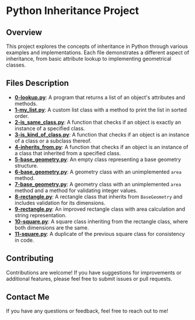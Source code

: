 # Python Inheritance Project

## Overview
This project explores the concepts of inheritance in Python through various examples and implementations. Each file demonstrates a different aspect of inheritance, from basic attribute lookup to implementing geometrical classes.

## Files Description
- **[0-lookup.py](./0-lookup.py)**: A program that returns a list of an object's attributes and methods.
- **[1-my_list.py](./1-my_list.py)**: A custom list class with a method to print the list in sorted order.
- **[2-is_same_class.py](./2-is_same_class.py)**: A function that checks if an object is exactly an instance of a specified class.
- **[3-is_kind_of_class.py](./3-is_kind_of_class.py)**: A function that checks if an object is an instance of a class or a subclass thereof.
- **[4-inherits_from.py](./4-inherits_from.py)**: A function that checks if an object is an instance of a class that inherited from a specified class.
- **[5-base_geometry.py](./5-base_geometry.py)**: An empty class representing a base geometry structure.
- **[6-base_geometry.py](./6-base_geometry.py)**: A geometry class with an unimplemented `area` method.
- **[7-base_geometry.py](./7-base_geometry.py)**: A geometry class with an unimplemented `area` method and a method for validating integer values.
- **[8-rectangle.py](./8-rectangle.py)**: A rectangle class that inherits from `BaseGeometry` and includes validation for its dimensions.
- **[9-rectangle.py](./9-rectangle.py)**: An improved rectangle class with area calculation and string representation.
- **[10-square.py](./10-square.py)**: A square class inheriting from the rectangle class, where both dimensions are the same.
- **[11-square.py](./11-square.py)**: A duplicate of the previous square class for consistency in code.

## Contributing
Contributions are welcome! If you have suggestions for improvements or additional features, please feel free to submit issues or pull requests.

## Contact Me
If you have any questions or feedback, feel free to reach out to me!